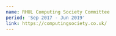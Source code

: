 ```yaml
---
name: RHUL Computing Society Committee
period: 'Sep 2017 - Jun 2019'
link: https://computingsociety.co.uk/
---
```

